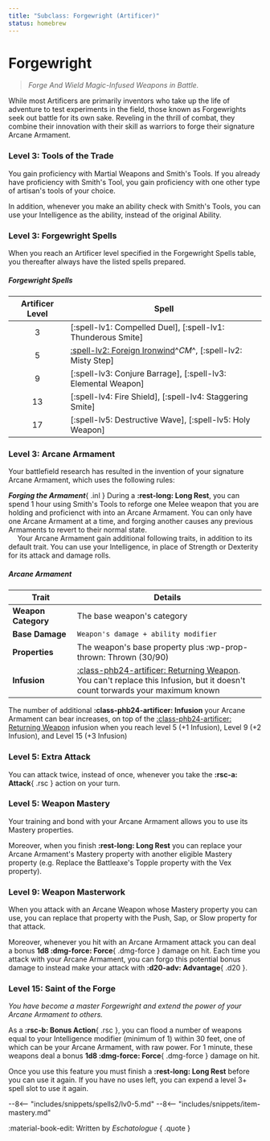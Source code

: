 ```yaml
---
title: "Subclass: Forgewright (Artificer)"
status: homebrew
---
```


<p style="display:none">
Forge And Wield Magic-Infused Weapons in Battle.
</p>

# Forgewright

> *Forge And Wield Magic-Infused Weapons in Battle.*

While most Artificers are primarily inventors who take up the life of adventure to test experiments in the field, those known as Forgewrights seek out battle for its own sake. Reveling in the thrill of combat, they combine their innovation with their skill as warriors to forge their signature Arcane Armament.

### Level 3: Tools of the Trade

You gain proficiency with Martial Weapons and Smith's Tools. If you already have proficiency with Smith's Tool, you gain proficiency with one other type of artisan's tools of your choice.

In addition, whenever you make an ability check with Smith's Tools, you can use your Intelligence as the ability, instead of the original Ability.

### Level 3: Forgewright Spells

When you reach an Artificer level specified in the Forgewright Spells table, you thereafter always have the listed spells prepared.

##### Forgewright Spells

| Artificer Level | Spell |
|:-:|---|
| 3 | [:spell-lv1: Compelled Duel], [:spell-lv1: Thunderous Smite] |
| 5 | [:spell-lv2: Foreign Ironwind]^*CM*^, [:spell-lv2: Misty Step] |
| 9 | [:spell-lv3: Conjure Barrage], [:spell-lv3: Elemental Weapon] |
| 13 | [:spell-lv4: Fire Shield], [:spell-lv4: Staggering Smite] |
| 17 | [:spell-lv5: Destructive Wave], [:spell-lv5: Holy Weapon] |

[:spell-lv2: Foreign Ironwind]: ../../spells/description/additional/homebrew.md#foreign-ironwind

### Level 3: Arcane Armament

Your battlefield research has resulted in the invention of your signature Arcane Armament, which uses the following rules:

***Forging the Armament***{ .inl } During a **:rest-long: Long Rest**, you can spend 1 hour using Smith's Tools to reforge one Melee weapon that you are holding and proficienct with into an Arcane Armament. You can only have one Arcane Armament at a time, and forging another causes any previous Armaments to revert to their normal state.  
&emsp; Your Arcane Armament gain additional following traits, in addition to its default trait. You can use your Intelligence, in place of Strength or Dexterity for its attack and damage rolls.

##### Arcane Armament

| Trait | Details |
|---|---|
| **Weapon Category** | The base weapon's category |
| **Base Damage** | `Weapon's damage + ability modifier` |
| **Properties** | The weapon's base property plus :wp-prop-thrown: Thrown (30/90) | 
| **Infusion** | [:class-phb24-artificer: Returning Weapon]. <br>You can't replace this Infusion, but it doesn't count torwards your maximum known |

The number of additional **:class-phb24-artificer: Infusion** your Arcane Armament can bear increases, on top of the [:class-phb24-artificer: Returning Weapon] infusion when you reach level 5 (+1 Infusion), Level 9 (+2 Infusion), and Level 15 (+3 Infusion)

[:class-phb24-artificer: Returning Weapon]: ../../option/class-options/artificer-infusion/tce.md#returning-weapon

### Level 5: Extra Attack

You can attack twice, instead of once, whenever you take the **:rsc-a: Attack**{ .rsc } action on your turn.

### Level 5: Weapon Mastery

Your training and bond with your Arcane Armament allows you to use its Mastery properties.

Moreover, when you finish **:rest-long: Long Rest** you can replace your Arcane Armament's Mastery property with another eligible Mastery property (e.g. Replace the Battleaxe's Topple property with the Vex property).

### Level 9: Weapon Masterwork 

When you attack with an Arcane Weapon whose Mastery property you can use, you can replace that property with the Push, Sap, or Slow property for that attack.

Moreover, whenever you hit with an Arcane Armament attack you can deal a bonus **1d8 :dmg-force: Force**{ .dmg-force } damage on hit. Each time you attack with your Arcane Armament, you can forgo this potential bonus damage to instead make your attack with **:d20-adv: Advantage**{ .d20 }.

### Level 15: Saint of the Forge

*You have become a master Forgewright and extend the power of your Arcane Armament to others.*

As a **:rsc-b: Bonus Action**{ .rsc }, you can flood a number of weapons equal to your Intelligence modifier (minimum of 1) within 30 feet, one of which can be your Arcane Armament, with raw power. For 1 minute, these weapons deal a bonus **1d8 :dmg-force: Force**{ .dmg-force } damage on hit.

Once you use this feature you must finish a **:rest-long: Long Rest** before you can use it again. If you have no uses left, you can expend a level 3+ spell slot to use it again.

--8<-- "includes/snippets/spells2/lv0-5.md"
--8<-- "includes/snippets/item-mastery.md"

:material-book-edit: Written by *Eschatologue*
{ .quote }